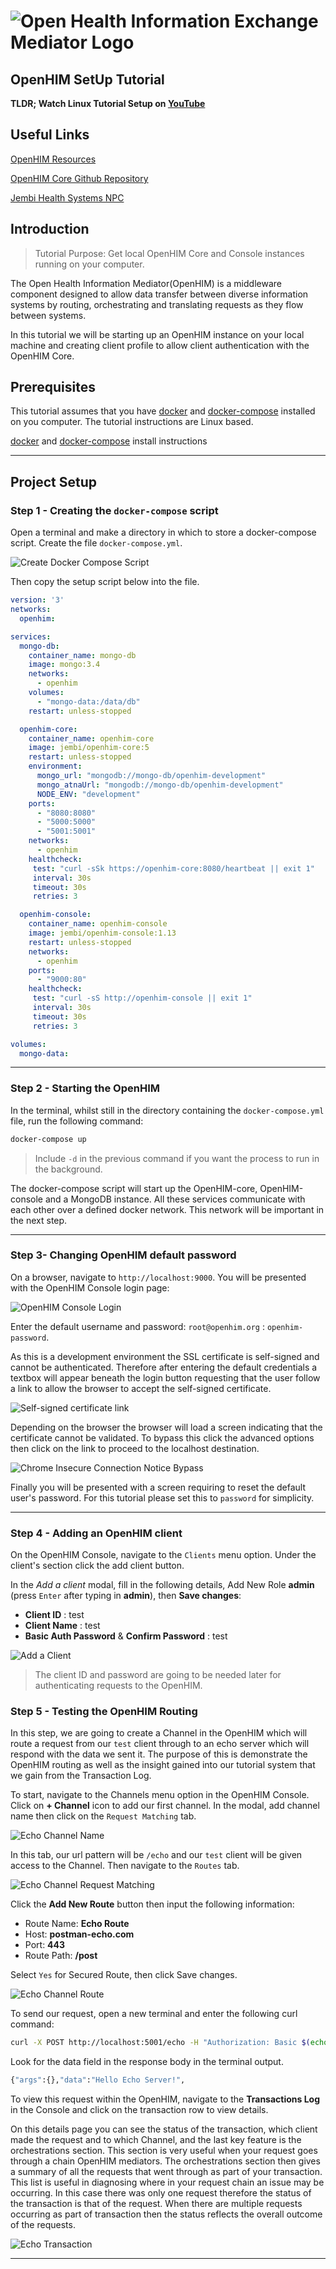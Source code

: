 # ![Open Health Information Exchange Mediator Logo](images/openhimLogoGreen.svg)

## **OpenHIM SetUp Tutorial**

**TLDR; Watch Linux Tutorial Setup on [YouTube](https://www.youtube.com/watch?v=DUr_mBWIVXk)**

## Useful Links

[OpenHIM Resources](http://openhim.org/)

[OpenHIM Core Github Repository](https://github.com/jembi/openhim-core-js)

[Jembi Health Systems NPC](https://www.jembi.org/)

## Introduction

> Tutorial Purpose: Get local OpenHIM Core and Console instances running on your computer.

The Open Health Information Mediator(OpenHIM) is a middleware component designed to allow data transfer between diverse information systems by routing, orchestrating and translating requests as they flow between systems.

In this tutorial we will be starting up an OpenHIM instance on your local machine and creating client profile to allow client authentication with the OpenHIM Core.

## Prerequisites

This tutorial assumes that you have [docker](https://docs.docker.com/) and [docker-compose](https://docs.docker.com/compose/) installed on you computer. The tutorial instructions are Linux based.

[docker](https://www.digitalocean.com/community/tutorials/how-to-install-and-use-docker-on-ubuntu-18-04) and [docker-compose](https://www.digitalocean.com/community/tutorials/how-to-install-docker-compose-on-ubuntu-18-04) install instructions

---

## Project Setup

### Step 1 - Creating the `docker-compose` script

Open a terminal and make a directory in which to store a docker-compose script.
Create the file `docker-compose.yml`.

![Create Docker Compose Script](images/dockerCompose.png)

Then copy the setup script below into the file.

```yaml
version: '3'
networks:
  openhim:

services:
  mongo-db:
    container_name: mongo-db
    image: mongo:3.4
    networks:
      - openhim
    volumes:
      - "mongo-data:/data/db"
    restart: unless-stopped

  openhim-core:
    container_name: openhim-core
    image: jembi/openhim-core:5
    restart: unless-stopped
    environment:
      mongo_url: "mongodb://mongo-db/openhim-development"
      mongo_atnaUrl: "mongodb://mongo-db/openhim-development"
      NODE_ENV: "development"
    ports:
      - "8080:8080"
      - "5000:5000"
      - "5001:5001"
    networks:
      - openhim
    healthcheck:
     test: "curl -sSk https://openhim-core:8080/heartbeat || exit 1"
     interval: 30s
     timeout: 30s
     retries: 3

  openhim-console:
    container_name: openhim-console
    image: jembi/openhim-console:1.13
    restart: unless-stopped
    networks:
      - openhim
    ports:
      - "9000:80"
    healthcheck:
     test: "curl -sS http://openhim-console || exit 1"
     interval: 30s
     timeout: 30s
     retries: 3

volumes:
  mongo-data:

```

---

### Step 2 - Starting the OpenHIM

In the terminal, whilst still in the directory containing the `docker-compose.yml` file, run the following command:

```sh
docker-compose up
```

> Include `-d` in the previous command if you want the process to run in the background.

The docker-compose script will start up the OpenHIM-core, OpenHIM-console and a MongoDB instance. All these services communicate with each other over a defined docker network. This network will be important in the next step.

---

### Step 3- Changing OpenHIM default password

On a browser, navigate to `http://localhost:9000`. You will be presented with the OpenHIM Console login page:

![OpenHIM Console Login](images/openhimLogin.png)

Enter the default username and password: `root@openhim.org` : `openhim-password`.

As this is a development environment the SSL certificate is self-signed and cannot be authenticated. Therefore after entering the default credentials a textbox will appear beneath the login button requesting that the user follow a link to allow the browser to accept the self-signed certificate.

![Self-signed certificate link](images/selfSignAccept.png)

Depending on the browser the browser will load a screen indicating that the certificate cannot be validated. To bypass this click the advanced options then click on the link to proceed to the localhost destination.

![Chrome Insecure Connection Notice Bypass](images/advanced.png)

Finally you will be presented with a screen requiring to reset the default user's password. For this tutorial please set this to `password` for simplicity.

---

### Step 4 - Adding an OpenHIM client

On the OpenHIM Console, navigate to the `Clients` menu option. Under the client's section click the add client button.

In the _Add a client_ modal, fill in the following details, Add New Role **admin** (press `Enter` after typing in **admin**), then **Save changes**:

- **Client ID** : test
- **Client Name** : test
- **Basic Auth Password** & **Confirm Password** : test

![Add a Client](images/addClient.png)

> The client ID and password are going to be needed later for authenticating requests to the OpenHIM.

### Step 5 - Testing the OpenHIM Routing

In this step, we are going to create a Channel in the OpenHIM which will route a request from our `test` client through to an echo server which will respond with the data we sent it. The purpose of this is demonstrate the OpenHIM routing as well as the insight gained into our tutorial system that we gain from the Transaction Log.

To start, navigate to the Channels menu option in the OpenHIM Console. Click on **+ Channel** icon to add our first channel. In the modal, add channel name then click on the `Request Matching` tab.

![Echo Channel Name](images/echoChannelName.png)

In this tab, our url pattern will be `/echo` and our `test` client will be given access to the Channel. Then navigate to the `Routes` tab.

![Echo Channel Request Matching](images/echoChannelRequestMatching.png)

Click the **Add New Route** button then input the following information:

- Route Name: **Echo Route**
- Host: **postman-echo.com**
- Port: **443**
- Route Path: **/post**

Select `Yes` for Secured Route, then click Save changes.

![Echo Channel Route](images/echoChannelRoute.png)

To send our request, open a new terminal and enter the following curl command:

```sh
curl -X POST http://localhost:5001/echo -H "Authorization: Basic $(echo -n test:test | base64)" -H "content-type: application/text" --data "Hello Echo Server!!!"
```

Look for the data field in the response body in the terminal output.

```sh
{"args":{},"data":"Hello Echo Server!",
```

To view this request within the OpenHIM, navigate to the **Transactions Log** in the Console and click on the transaction row to view details.

On this details page you can see the status of the transaction, which client made the request and to which Channel, and the last key feature is the orchestrations section. This section is very useful when your request goes through a chain OpenHIM mediators. The orchestrations section then gives a summary of all the requests that went through as part of your transaction. This list is useful in diagnosing where in your request chain an issue may be occurring. In this case there was only one request therefore the status of the transaction is that of the request. When there are multiple requests occurring as part of transaction then the status reflects the overall outcome of the requests.

![Echo Transaction](images/echoTransaction.png)

---
